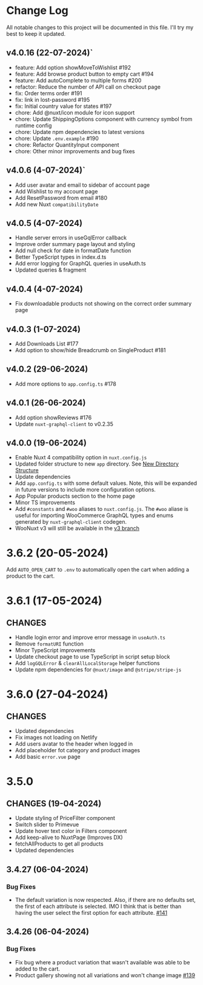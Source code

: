 # Change Log

All notable changes to this project will be documented in this file. I'll try my best to keep it updated.

## v4.0.16 (22-07-2024)`

- feature: Add option showMoveToWishlist #192
- feature: Add browse product button to empty cart #194
- feature: Add autoComplete to multiple forms #200
- refactor: Reduce the number of API call on checkout page
- fix: Order terms order #191
- fix: link in lost-password #195
- fix: Initial country value for states #197
- chore: Add @nuxt/icon module for icon support
- chore: Update ShippingOptions component with currency symbol from runtime config
- chore: Update npm dependencies to latest versions
- chore: Update `.env.example` #190
- chore: Refactor QuantityInput component
- chore: Other minor improvements and bug fixes

## v4.0.6 (4-07-2024)`

- Add user avatar and email to sidebar of account page
- Add Wishlist to my account page
- Add ResetPassword from email #180
- Add new Nuxt `compatibilityDate`

## v4.0.5 (4-07-2024)

- Handle server errors in useGqlError callback
- Improve order summary page layout and styling
- Add null check for date in formatDate function
- Better TypeScript types in index.d.ts
- Add error logging for GraphQL queries in useAuth.ts
- Updated queries & fragment

## v4.0.4 (4-07-2024)

- Fix downloadable products not showing on the correct order summary page

## v4.0.3 (1-07-2024)

- Add Downloads List #177
- Add option to show/hide Breadcrumb on SingleProduct #181

## v4.0.2 (29-06-2024)

- Add more options to `app.config.ts` #178

## v4.0.1 (26-06-2024)

- Add option showReviews #176
- Update `nuxt-graphql-client` to v0.2.35

## v4.0.0 (19-06-2024)

- Enable Nuxt 4 compatibility option in `nuxt.config.js`
- Updated folder structure to new `app` directory. See [New Directory Structure](https://nuxt.com/docs/getting-started/upgrade#new-directory-structure)
- Update dependencies
- Add `app.config.ts` with some default values. Note, this will be expanded in future versions to include more configuration options.
- App Popular products section to the home page
- Minor TS improvements
- Add `#constants` and `#woo` aliases to `nuxt.config.js`. The `#woo` aliase is useful for importing WooCommerce GraphQL types and enums generated by `nuxt-graphql-client` codegen.
- WooNuxt v3 will still be available in the [v3 branch](https://github.com/scottyzen/woonuxt/tree/v3)

# 3.6.2 (20-05-2024)

Add `AUTO_OPEN_CART` to `.env` to automatically open the cart when adding a product to the cart.

# 3.6.1 (17-05-2024)

## CHANGES

- Handle login error and improve error message in `useAuth.ts`
- Remove `formatURI` function
- Minor TypeScript improvements
- Update checkout page to use TypeScript in script setup block
- Add `logGQLError` & `clearAllLocalStorage` helper functions
- Update npm dependencies for `@nuxt/image` and `@stripe/stripe-js`

# 3.6.0 (27-04-2024)

## CHANGES

- Updated dependencies
- Fix images not loading on Netlify
- Add users avatar to the header when logged in
- Add placeholder fot category and product images
- Add basic `error.vue` page

# 3.5.0

## CHANGES (19-04-2024)

- Update styling of PriceFilter component
- Switch slider to Primevue
- Update hover text color in Filters component
- Add keep-alive to NuxtPage (Improves DX)
- fetchAllProducts to get all products
- Updated dependencies

## 3.4.27 (06-04-2024)

### Bug Fixes

- The default variation is now respected. Also, if there are no defaults set, the first of each attribute is selected. IMO I think that is better than having the user select the first option for each attribute. [#141](https://github.com/scottyzen/woonuxt/issues/141)

## 3.4.26 (06-04-2024)

### Bug Fixes

- Fix bug where a product variation that wasn't available was able to be added to the cart.
- Product gallery showing not all variations and won't change image [#139](https://github.com/scottyzen/woonuxt/issues/139)

